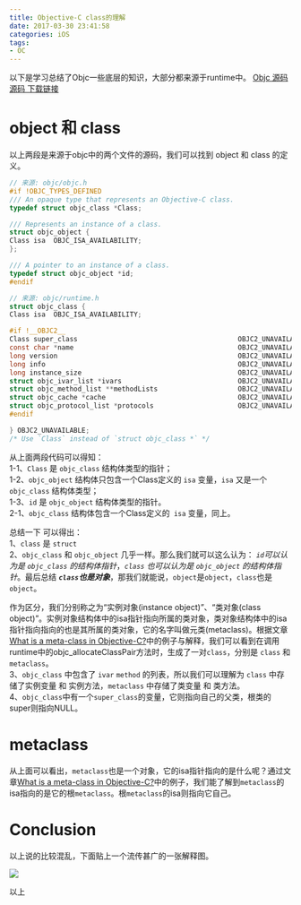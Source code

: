 ```yaml
---
title: Objective-C class的理解
date: 2017-03-30 23:41:58
categories: iOS
tags: 
- OC
---
```


以下是学习总结了Objc一些底层的知识，大部分都来源于runtime中。
[Objc 源码](https://opensource.apple.com/source/objc4/objc4-493.9/runtime/) 
[源码 下载链接](http://opensource.apple.com/tarballs/objc4/objc4-493.9.tar.gz)


# object 和 class
以上两段是来源于objc中的两个文件的源码，我们可以找到 object 和 class 的定义。

``` Objective-C
// 来源: objc/objc.h
#if !OBJC_TYPES_DEFINED
/// An opaque type that represents an Objective-C class.
typedef struct objc_class *Class;

/// Represents an instance of a class.
struct objc_object {
Class isa  OBJC_ISA_AVAILABILITY;
};

/// A pointer to an instance of a class.
typedef struct objc_object *id;
#endif
```

``` Objective-C
// 来源: objc/runtime.h
struct objc_class {
Class isa  OBJC_ISA_AVAILABILITY;

#if !__OBJC2__
Class super_class                                        OBJC2_UNAVAILABLE;
const char *name                                         OBJC2_UNAVAILABLE;
long version                                             OBJC2_UNAVAILABLE;
long info                                                OBJC2_UNAVAILABLE;
long instance_size                                       OBJC2_UNAVAILABLE;
struct objc_ivar_list *ivars                             OBJC2_UNAVAILABLE;
struct objc_method_list **methodLists                    OBJC2_UNAVAILABLE;
struct objc_cache *cache                                 OBJC2_UNAVAILABLE;
struct objc_protocol_list *protocols                     OBJC2_UNAVAILABLE;
#endif

} OBJC2_UNAVAILABLE;
/* Use `Class` instead of `struct objc_class *` */
```
从上面两段代码可以得知：  
1-1、```Class``` 是 ```objc_class``` 结构体类型的指针；  
1-2、```objc_object``` 结构体只包含一个Class定义的 ```isa``` 变量，```isa``` 又是一个 ```objc_class``` 结构体类型；  
1-3、```id``` 是 ```objc_object``` 结构体类型的指针。  
2-1、```objc_class``` 结构体包含一个Class定义的``` isa``` 变量，同上。

<!-- more -->

总结一下 可以得出：  
1、```class``` 是 ```struct```  
2、```objc_class``` 和 ```objc_object``` 几乎一样。那么我们就可以这么认为： *```id```可以认为是 ```objc_class``` 的结构体指针*，*```class``` 也可以认为是 ```objc_object``` 的结构体指针*。最后总结 ***```class```也是对象***，那我们就能说，```object```是```object```，```class```也是```object```。

作为区分，我们分别称之为“实例对象(instance object)”、“类对象(class object)”。实例对象结构体中的isa指针指向所属的类对象，类对象结构体中的isa指针指向指向的也是其所属的类对象，它的名字叫做元类(metaclass)。根据文章[What is a meta-class in Objective-C?](http://www.cocoawithlove.com/2010/01/what-is-meta-class-in-objective-c.html)中的例子与解释，我们可以看到在调用runtime中的objc_allocateClassPair方法时，生成了一对```class```，分别是 ```class``` 和 ```metaclass```。  
3、```objc_class``` 中包含了 ```ivar``` ```method``` 的列表，所以我们可以理解为 ```class``` 中存储了实例变量 和 实例方法，```metaclass``` 中存储了类变量 和 类方法。  
4、```objc_class```中有一个```super_class```的变量，它则指向自己的父类，根类的super则指向NULL。

# metaclass
从上面可以看出，```metaclass```也是一个对象，它的isa指针指向的是什么呢？通过文章[What is a meta-class in Objective-C?](http://www.cocoawithlove.com/2010/01/what-is-meta-class-in-objective-c.html)中的例子，我们能了解到```metaclass```的isa指向的是它的根```metaclass```。根```metaclass```的isa则指向它自己。

# Conclusion
以上说的比较混乱，下面贴上一个流传甚广的一张解释图。

![](http://upload-images.jianshu.io/upload_images/2181684-c5a2771145784fed.png?imageMogr2/auto-orient/strip%7CimageView2/2/w/1240)



以上
